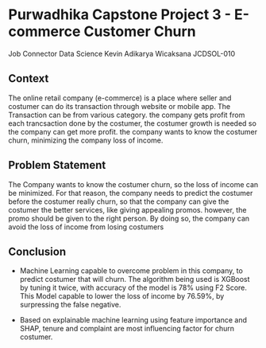 # Purwadhika Capstone Project 3 - E-commerce Customer Churn
Job Connector Data Science 
 Kevin Adikarya Wicaksana
 JCDSOL-010

## **Context**
The online retail company (e-commerce) is a place where seller and costumer can do its transaction through website or mobile app. The Transaction can be from various category. the company gets profit from each trancsaction done by the costumer, the costumer growth is needed so the company can get more profit. the company wants to know the costumer churn, minimizing the company loss of income.

## **Problem Statement**
The Company wants to know the costumer churn, so the loss of income can be minimized. For that reason, the company needs to predict the costumer before the costumer really churn, so that the company can give the costumer the better services, like giving appealing promos. however, the promo should be given to the right person. By doing so, the company can avoid the loss of income from losing costumers

## **Conclusion**
* Machine Learning capable to overcome problem in this company, to predict costumer that will churn. The algorithm being used is XGBoost by tuning it twice, with accuracy of the model is 78% using F2 Score. This Model capable to lower the loss of income by 76.59%, by surpressing the false negative.

* Based on explainable machine learning using feature importance and SHAP, tenure and complaint are most influencing factor for churn costumer.
